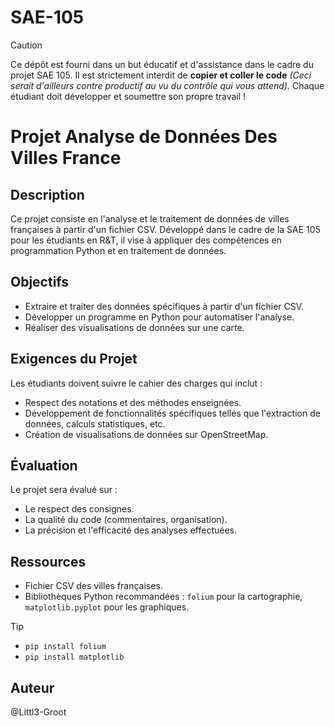 # SAE-105

> [!CAUTION]
> Ce dépôt est fourni dans un but éducatif et d'assistance dans le cadre du projet SAE 105. 
Il est strictement interdit de **copier et coller le code** _(Ceci serait d'ailleurs contre productif au vu du contrôle qui vous attend)._
Chaque étudiant doit développer et soumettre son propre travail !


# Projet Analyse de Données Des Villes France

## Description
Ce projet consiste en l'analyse et le traitement de données de villes françaises à partir d'un fichier CSV. Développé dans le cadre de la SAE 105 pour les étudiants en R&T, il vise à appliquer des compétences en programmation Python et en traitement de données.

## Objectifs
- Extraire et traiter des données spécifiques à partir d'un fichier CSV.
- Développer un programme en Python pour automatiser l'analyse.
- Réaliser des visualisations de données sur une carte.

## Exigences du Projet
Les étudiants doivent suivre le cahier des charges qui inclut :
- Respect des notations et des méthodes enseignées.
- Développement de fonctionnalités spécifiques telles que l'extraction de données, calculs statistiques, etc.
- Création de visualisations de données sur OpenStreetMap.

## Évaluation
Le projet sera évalué sur :
- Le respect des consignes.
- La qualité du code (commentaires, organisation).
- La précision et l'efficacité des analyses effectuées.

## Ressources
- Fichier CSV des villes françaises.
- Bibliothèques Python recommandées : `folium` pour la cartographie, `matplotlib.pyplot` pour les graphiques.
    

> [!TIP]
> - `pip install folium`
> - `pip install matplotlib`

## Auteur
@Littl3-Groot
